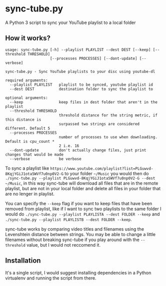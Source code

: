 # sync-tube.py

A Python 3 script to sync your YouTube playlist to a local folder

## How it works?

```
usage: sync-tube.py [-h] --playlist PLAYLIST --dest DEST [--keep] [--threshold THRESHOLD]
                    [--processes PROCESSES] [--dont-update] [--verbose]

sync-tube.py - Sync YouTube playlists to your disc using youtube-dl

required arguments:
  --playlist PLAYLIST   playlist to be synced, youtube playlist id
  --dest DEST           destination folder to sync the playlist to

optional arguments:
  --keep                keep files in dest folder that aren't in the playlist
  --threshold THRESHOLD
                        threshold distance for the string metric, if this distance is
                        surpassed two strings are considered different. Default 5
  --processes PROCESSES
                        number of processes to use when downloading. Default is cpu_count *
                        2 i.e. 16
  --dont-update         don't actually change files, just print changes that would be made
  --verbose             be verbose
```

To sync a playlist like `https://www.youtube.com/playlist?list=PLGuwvd-8KqjYGiJ1ota5WVf7u0np0V2-G` to your folder `~/Music` you would then do
`./sync-tube.py --playlist PLGuwvd-8KqjYGiJ1ota5WVf7u0np0V2-G --dest ~/Music`, in this way sync-tube will download all files that are in the remote playlist,
but are not in your local folder and delete all files in your folder that are no lenger in playlist.

You can specify the `--keep` flag if you want to keep files that have been removed from playlist, like if I want to sync two playlists to the same folder I would do
`./sync-tube.py --playlist PLAYLISTA --dest FOLDER --keep` and `./sync-tube.py --playlist PLAYLISTB --dest FOLDER --keep`.

sync-tube works by comparing video titles and filenames using the Levenshtein distance between strings. You may be able to change a little filenames without
breaking sync-tube if you play around with the `--threshold` value, but I would not reccomend it.

## Installation

It's a single script, I would suggest installing dependencies in a Python virtualenv and running the script from there.
